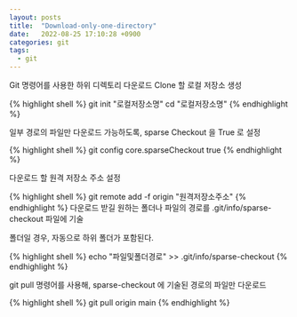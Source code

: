 ```yaml
---
layout: posts
title:  "Download-only-one-directory"
date:   2022-08-25 17:10:28 +0900
categories: git
tags:
  - git
---
```


Git 명령어를 사용한 하위 디렉토리 다운로드
Clone 할 로컬 저장소 생성

{% highlight shell %}
  git init "로컬저장소명"
  cd "로컬저장소명"
{% endhighlight %}

일부 경로의 파일만 다운로드 가능하도록, sparse Checkout 을 True 로 설정

{% highlight shell %}
  git config core.sparseCheckout true
{% endhighlight %}

다운로드 할 원격 저장소 주소 설정

{% highlight shell %}
  git remote add -f origin "원격저장소주소"
{% endhighlight %}
다운로드 받길 원하는 폴더나 파일의 경로를 .git/info/sparse-checkout 파일에 기술

폴더일 경우, 자동으로 하위 폴더가 포함된다.

{% highlight shell %}
echo "파일및폴더경로" >> .git/info/sparse-checkout
{% endhighlight %}

git pull 명령어를 사용해, sparse-checkout 에 기술된 경로의 파일만 다운로드

{% highlight shell %}
  git pull origin main
{% endhighlight %}